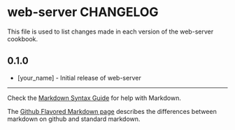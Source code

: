 web-server CHANGELOG
====================

This file is used to list changes made in each version of the web-server cookbook.

0.1.0
-----
- [your_name] - Initial release of web-server

- - -
Check the [Markdown Syntax Guide](http://daringfireball.net/projects/markdown/syntax) for help with Markdown.

The [Github Flavored Markdown page](http://github.github.com/github-flavored-markdown/) describes the differences between markdown on github and standard markdown.
